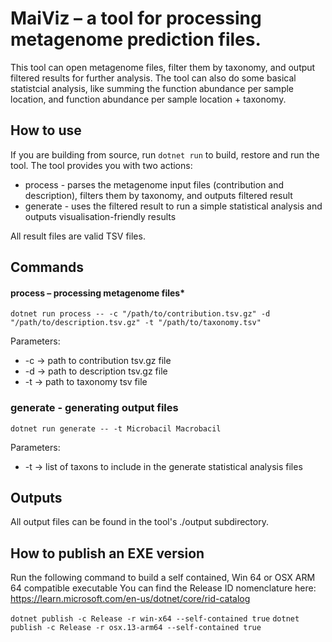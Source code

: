 # MaiViz – a tool for processing metagenome prediction files.

This tool can open metagenome files, filter them by taxonomy, and output filtered results for further analysis. The tool can also do some basical statistcial analysis, like summing the function abundance per sample location, and function abundance per sample location + taxonomy.

## How to use

If you are building from source, run `dotnet run` to build, restore and run the tool. The tool provides you with two actions:

-   process - parses the metagenome input files (contribution and description), filters them by taxonomy, and outputs filtered result
-   generate - uses the filtered result to run a simple statistical analysis and outputs visualisation-friendly results

All result files are valid TSV files.

## Commands

#### process – processing metagenome files\*

`dotnet run process -- -c "/path/to/contribution.tsv.gz" -d "/path/to/description.tsv.gz" -t "/path/to/taxonomy.tsv"`

Parameters:

-   -c -> path to contribution tsv.gz file
-   -d -> path to description tsv.gz file
-   -t -> path to taxonomy tsv file

### generate - generating output files

`dotnet run generate -- -t Microbacil Macrobacil`

Parameters:

-   -t -> list of taxons to include in the generate statistical analysis files

## Outputs

All output files can be found in the tool's ./output subdirectory.

## How to publish an EXE version

Run the following command to build a self contained, Win 64 or OSX ARM 64 compatible executable
You can find the Release ID nomenclature here: https://learn.microsoft.com/en-us/dotnet/core/rid-catalog

`dotnet publish -c Release -r win-x64 --self-contained true`
`dotnet publish -c Release -r osx.13-arm64 --self-contained true`
